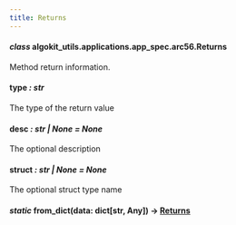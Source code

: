 ```yaml
---
title: Returns
---
```


#### _class_ algokit_utils.applications.app_spec.arc56.Returns

Method return information.

#### type _: str_

The type of the return value

#### desc _: str | None_ _= None_

The optional description

#### struct _: str | None_ _= None_

The optional struct type name

#### _static_ from_dict(data: dict[str, Any]) → [Returns](#algokit_utils.applications.app_spec.arc56.Returns)
